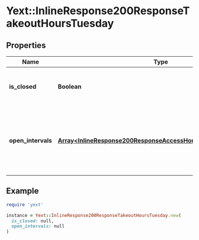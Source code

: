 # Yext::InlineResponse200ResponseTakeoutHoursTuesday

## Properties

| Name | Type | Description | Notes |
| ---- | ---- | ----------- | ----- |
| **is_closed** | **Boolean** | Indicates if the takeout hours are \&quot;closed\&quot; on Tuesday.  Filtering Type: &#x60;boolean&#x60; | [optional] |
| **open_intervals** | [**Array&lt;InlineResponse200ResponseAccessHoursFridayOpenIntervals&gt;**](InlineResponse200ResponseAccessHoursFridayOpenIntervals.md) | Contains the time intervals for which the Entity is open for takeout on Tuesday. Note that if isClosed is set to true, \&quot;openIntervals\&quot; cannot be provided in an update.  Filtering Type: &#x60;list of object&#x60; | [optional] |

## Example

```ruby
require 'yext'

instance = Yext::InlineResponse200ResponseTakeoutHoursTuesday.new(
  is_closed: null,
  open_intervals: null
)
```


